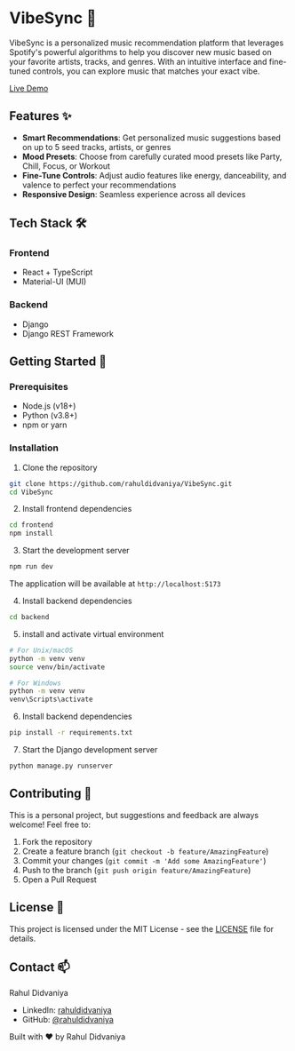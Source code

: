 # VibeSync 🎵

VibeSync is a personalized music recommendation platform that leverages Spotify's powerful algorithms to help you discover new music based on your favorite artists, tracks, and genres. With an intuitive interface and fine-tuned controls, you can explore music that matches your exact vibe.

[Live Demo](https://vibesyncmusic.netlify.app/)

## Features ✨

- **Smart Recommendations**: Get personalized music suggestions based on up to 5 seed tracks, artists, or genres
- **Mood Presets**: Choose from carefully curated mood presets like Party, Chill, Focus, or Workout
- **Fine-Tune Controls**: Adjust audio features like energy, danceability, and valence to perfect your recommendations
- **Responsive Design**: Seamless experience across all devices

## Tech Stack 🛠️

### Frontend
- React + TypeScript
- Material-UI (MUI)

### Backend
- Django
- Django REST Framework


## Getting Started 🚀

### Prerequisites
- Node.js (v18+)
- Python (v3.8+)
- npm or yarn

### Installation

1. Clone the repository
```bash
git clone https://github.com/rahuldidvaniya/VibeSync.git
cd VibeSync
```
2. Install frontend dependencies
```bash
cd frontend
npm install
```

3. Start the development server
```bash
npm run dev
```
The application will be available at `http://localhost:5173`

4. Install backend dependencies
```bash
cd backend
```
5. install and activate virtual environment
```bash
# For Unix/macOS
python -m venv venv
source venv/bin/activate

# For Windows
python -m venv venv
venv\Scripts\activate
```

6. Install backend dependencies
```bash
pip install -r requirements.txt
```

7. Start the Django development server
```bash
python manage.py runserver
```

## Contributing 🤝

This is a personal project, but suggestions and feedback are always welcome! Feel free to:

1. Fork the repository
2. Create a feature branch (`git checkout -b feature/AmazingFeature`)
3. Commit your changes (`git commit -m 'Add some AmazingFeature'`)
4. Push to the branch (`git push origin feature/AmazingFeature`)
5. Open a Pull Request

## License 📝

This project is licensed under the MIT License - see the [LICENSE](LICENSE) file for details.

## Contact 📫

Rahul Didvaniya
- LinkedIn: [rahuldidvaniya](https://www.linkedin.com/in/rahuldidvaniya/)
- GitHub: [@rahuldidvaniya](https://github.com/rahuldidvaniya)

Built with ❤️ by Rahul Didvaniya
